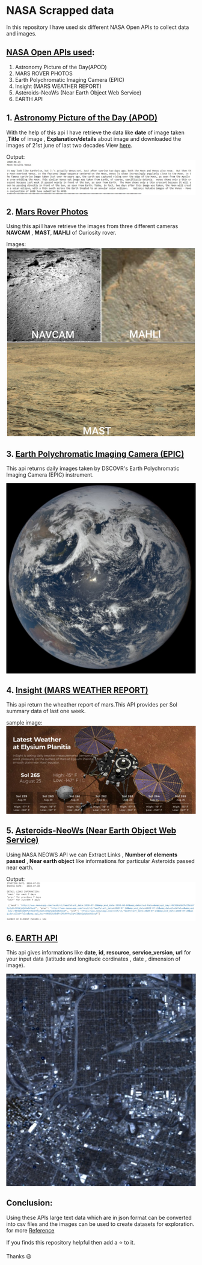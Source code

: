 # NASA Scrapped data
In this repository I have used six different NASA Open APIs to collect data and images.

## [NASA Open APIs used](https://api.nasa.gov/):
1. Astronomy Picture of the Day(APOD)
2. MARS ROVER PHOTOS
3. Earth Polychromatic Imaging Camera (EPIC) 
4. Insight (MARS WEATHER REPORT)
5. Asteroids-NeoWs (Near Earth Object Web Service)
6. EARTH API


## 1. [Astronomy Picture of the Day (APOD)](https://github.com/prateek-code-22/NASA-Scrapped-data/blob/master/scrap(APOD).ipynb)
With the help of this api I have retrieve the data like **date** of image taken ,**Title** of image , **Explanation/details** about image and downloaded the images of 21st june of last two decades View [here](https://github.com/prateek-code-22/NASA-Scrapped-data/tree/master/APOD%20(images)).

Output:
![Alt apod result](/Output_images/Apod.jpg)


## 2. [Mars Rover Photos](https://github.com/prateek-code-22/NASA-Scrapped-data/blob/master/Curiosity_Sol.ipynb)
Using this api I have retrieve the images from three different cameras **NAVCAM** , **MAST**, **MAHLI** of Curiosity rover.

Images:
![alt curiosity](/Output_images/20201011_120047.jpg)


## 3. [Earth Polychromatic Imaging Camera (EPIC)](https://github.com/prateek-code-22/NASA-Scrapped-data/blob/master/EPIC_api.ipynb)
This api returns daily images taken by DSCOVR's Earth Polychromatic Imaging Camera (EPIC) instrument.

![alt epic](/Output_images/epic.jpg)


## 4. [Insight (MARS WEATHER REPORT)](https://github.com/prateek-code-22/NASA-Scrapped-data/blob/master/Insight_api.ipynb)
This api return the wheather report of mars.This API provides per Sol summary data of last one week.

sample image:
![alt weather](/Output_images/weather.jpg)


## 5. [Asteroids-NeoWs (Near Earth Object Web Service)](https://github.com/prateek-code-22/NASA-Scrapped-data/blob/master/Neows_Scrap.ipynb)
Using NASA NEOWS API we can Extract Links , **Number of elements passed** , **Near earth object** like informations for particular Asteroids passed near earth.

Output:
![alt img](/Output_images/neows.jpg)

## 6. [EARTH API](https://github.com/prateek-code-22/NASA-Scrapped-data/blob/master/Earth_api.ipynb)
This api gives informations like **date**, **id**, **resource**, **service_version**, **url** for your input data (latitude and longitude cordinates , date , dimension of image).

![alt earth](/Output_images/earth.jpg)


## Conclusion:
   Using these APIs large text data which are in json format can be converted into csv files and the images can be used to create datasets for exploration.
   for more [Reference](https://github.com/prateek-code-22/NASA-Scrapped-data/blob/master/More_info.md)

If you finds this repository helpful then add a :star: to it. 

Thanks :smiley:
